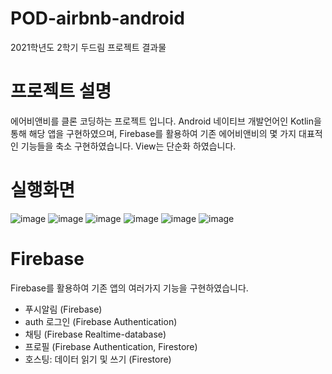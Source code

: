 # POD-airbnb-android
2021학년도 2학기 두드림 프로젝트 결과물

# 프로젝트 설명
에어비앤비를 클론 코딩하는 프로젝트 입니다. Android 네이티브 개발언어인 Kotlin을 통해 해당 앱을 구현하였으며, Firebase를 활용하여 기존 에어비앤비의 몇 가지 대표적인 기능들을 축소 구현하였습니다. View는 단순화 하였습니다.

# 실행화면
![image](https://user-images.githubusercontent.com/79970034/147348233-b0d5e555-9493-4093-ac0b-a13f7ed6e413.png)
![image](https://user-images.githubusercontent.com/79970034/147348244-ef68e6ab-9672-4dc0-a524-e634e8b816bc.png)
![image](https://user-images.githubusercontent.com/79970034/147348248-40a66f81-73b3-47b2-9fe3-24d3c972a45f.png)
![image](https://user-images.githubusercontent.com/79970034/147348254-d33b54f2-85e3-4987-912a-cc2b23efc702.png)
![image](https://user-images.githubusercontent.com/79970034/147348262-00b7176a-bfa8-43bd-a197-afe3b456fd91.png)
![image](https://user-images.githubusercontent.com/79970034/147348269-e2f795fc-e3c7-4b5c-9612-f13c798f4a9d.png)


# Firebase
Firebase를 활용하여 기존 앱의 여러가지 기능을 구현하였습니다.
- 푸시알림 (Firebase)
- auth 로그인 (Firebase Authentication)
- 채팅 (Firebase Realtime-database)
- 프로필 (Firebase Authentication, Firestore)
- 호스팅: 데이터 읽기 및 쓰기 (Firestore)
